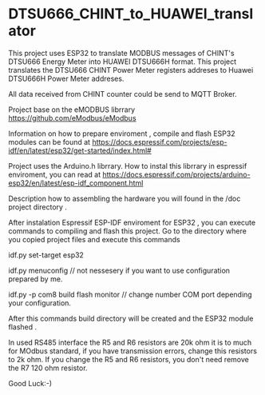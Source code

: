 # DTSU666_CHINT_to_HUAWEI_translator
This project uses ESP32 to translate MODBUS messages of CHINT's DTSU666 Energy Meter into HUAWEI DTSU666H format.
This project translates the DTSU666 CHINT Power Meter registers addreses to Huawei DTSU666H Power Meter addreses.

All data received from CHINT counter could be send to MQTT Broker.

Project base on the eMODBUS librrary  https://github.com/eModbus/eModbus 

Information on how to prepare enviroment , compile and flash ESP32 modules can be found at
https://docs.espressif.com/projects/esp-idf/en/latest/esp32/get-started/index.html#

Project uses the Arduino.h librrary. How to instal this librrary in espressif enviroment,  you can read at
https://docs.espressif.com/projects/arduino-esp32/en/latest/esp-idf_component.html

Description how to assembling the hardware you will found in the /doc project directory . 

After instalation Espressif ESP-IDF enviroment for ESP32 , you can execute commands to compiling and flash this project. Go to the directory where you copied project files and execute this commands

idf.py set-target esp32

idf.py menuconfig // not nessesery if you want to use configuration prepared by me.

idf.py -p com8 build flash monitor // change number COM port depending your configuration.

After this commands build directory will be created and the ESP32 module flashed .

In used RS485 interface the R5 and R6 resistors are 20k ohm it is to much for MOdbus standard, if you have transmission errors, change this resistors to 2k ohm.
If you change the R5 and R6 resistors,  you don't need remove the R7 120 ohm resistor.

Good Luck:-)
